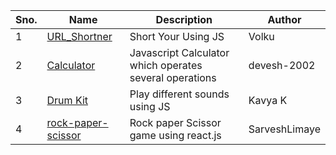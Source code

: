 | Sno. 	| Name         	| Description         	| Author 	|
|------	|--------------	|---------------------	|--------	|
| 1    	| [URL_Shortner](/JavaScript/Url_Shortner) 	| Short Your Using JS 	| Volku  	|
| 2     | [Calculator](/JavaScript/Javascript%20Calculator) | Javascript Calculator which operates several operations | devesh-2002|
| 3    	| [Drum Kit](/JavaScript/Drum_Kit) 	| Play different sounds using JS 	| Kavya K 	|
| 4   	| [rock-paper-scissor](/JavaScript/rock-paper-scissor) 	| Rock paper Scissor game using react.js	| SarveshLimaye 	|
